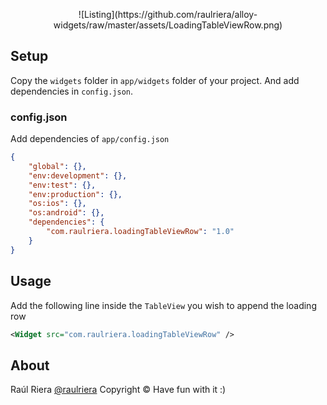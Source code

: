<p align="center">
![Listing](https://github.com/raulriera/alloy-widgets/raw/master/assets/LoadingTableViewRow.png)
</p>

Setup
------
Copy the `widgets` folder in `app/widgets` folder of your project.
And add dependencies in `config.json`.

### config.json ###
Add dependencies of `app/config.json`

```json
{
    "global": {},
    "env:development": {},
    "env:test": {},
    "env:production": {},
    "os:ios": {},
    "os:android": {},
    "dependencies": {
        "com.raulriera.loadingTableViewRow": "1.0"
    }
}
```

Usage
------
Add the following line inside the `TableView` you wish to append the loading row

```xml
<Widget src="com.raulriera.loadingTableViewRow" />
```


About
----------
Raúl Riera [@raulriera](https://twitter.com/raulriera/)
Copyright &copy; Have fun with it :)
